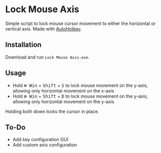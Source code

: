 # Lock Mouse Axis
Simple script to lock mouse cursor movement to either the horizontal or vertical axis. Made with [AutoHotkey](https://www.autohotkey.com/ "AutoHotkey").

## Installation

Download and run `Lock Mouse Axis.exe`.

## Usage

* Hold <kbd>⊞ Win</kbd> + <kbd>Shift</kbd> + <kbd>S</kbd> to lock mouse movement on the y-axis, allowing only horizontal movement on the x-axis
* Hold <kbd>⊞ Win</kbd> + <kbd>Shift</kbd> + <kbd>D</kbd> to lock mouse movement on the y-axis, allowing only horizontal movement on the y-axis

Holding both down locks the cursor in place.

## To-Do

* Add key configuration GUI
* Add custom axis configuration
